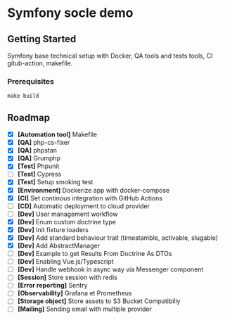 # Symfony socle demo

## Getting Started
Symfony base technical setup with Docker, QA tools and tests tools, CI gitub-action, makefile.

### Prerequisites

```
make build
```

## Roadmap
- [x] **[Automation tool]** Makefile 
- [x] **[QA]** php-cs-fixer
- [x] **[QA]** phpstan
- [x] **[QA]** Grumphp
- [x] **[Test]** Phpunit
- [ ] **[Test]** Cypress
- [x] **[Test]** Setup smoking test
- [x] **[Environment]** Dockerize app with docker-compose
- [x] **[CI]** Set continous integration with GitHub Actions
- [ ] **[CD]** Automatic deployment to cloud provider
- [ ] **[Dev]** User management workflow
- [x] **[Dev]** Enum custom doctrine type
- [x] **[Dev]** Init fixture loaders
- [x] **[Dev]** Add standard behaviour trait (timestamble, activable, slugable)
- [x] **[Dev]** Add AbstractManager
- [ ] **[Dev]** Example to get Results From Doctrine As DTOs
- [ ] **[Dev]** Enabling Vue.js/Typescript
- [ ] **[Dev]** Handle webhook in async way via Messenger component
- [ ] **[Session]** Store session with redis
- [ ] **[Error reporting]** Sentry 
- [ ] **[Observability]** Grafana et Prometheus
- [ ] **[Storage object]** Store assets to S3 Bucket Compatibiliy
- [ ] **[Mailing]** Sending email with multiple provider